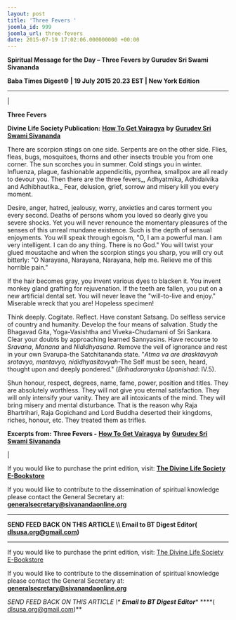 ```yaml
---
layout: post
title: 'Three Fevers '
joomla_id: 999
joomla_url: three-fevers
date: 2015-07-19 17:02:06.000000000 +00:00
---
```

  

















































**Spiritual Message for the Day – Three Fevers by Gurudev Sri Swami Sivananda**

 **Baba Times Digest© | 19 July 2015 20.23 EST | New York Edition**

* * *

| 

**Three Fevers**

**Divine Life Society Publication:** [**How To Get Vairagya**](http://www.dlshq.org/download/vairagya.htm#_VPID_30) **by** [**Gurudev Sri Swami Sivananda**](http://www.dlshq.org/saints/siva.htm)

There are scorpion stings on one side. Serpents are on the other side. Flies, fleas, bugs, mosquitoes, thorns and other insects trouble you from one corner. The sun scorches you in summer. Cold stings you in winter. Influenza, plague, fashionable appendicitis, pyorrhea, smallpox are all ready to devour you. Then there are the three fevers_, Adhyatmika, Adhidaivika and Adhibhautika._ Fear, delusion, grief, sorrow and misery kill you every moment.

Desire, anger, hatred, jealousy, worry, anxieties and cares torment you every second. Deaths of persons whom you loved so dearly give you severe shocks. Yet you will never renounce the momentary pleasures of the senses of this unreal mundane existence. Such is the depth of sensual enjoyments. You will speak through egoism, "O, I am a powerful man. I am very intelligent. I can do any thing. There is no God." You will twist your glued moustache and when the scorpion stings you sharp, you will cry out bitterly: "O Narayana, Narayana, Narayana, help me. Relieve me of this horrible pain."

If the hair becomes gray, you invent various dyes to blacken it. You invent monkey gland grafting for rejuvenation. If the teeth are fallen, you put on a new artificial dental set. You will never leave the "will-to-live and enjoy." Miserable wreck that you are! Hopeless specimen!

Think deeply. Cogitate. Reflect. Have constant Satsang. Do selfless service of country and humanity. Develop the four means of salvation. Study the Bhagavad Gita, Yoga-Vasishtha and Viveka-Chudamani of Sri Sankara. Clear your doubts by approaching learned Sannyasins. Have recourse to _Sravana_, _Manana_ and _Nididhyasana_. Remove the veil of ignorance and rest in your own Svarupa-the Satchitananda state. "_Atma va_ _are drasktavyah srotavyo, mantavyo, nididhyasitavyah_-The Self must be seen, heard, thought upon and deeply pondered." (_Brihadaranyaka Upanishad_: IV.5).

Shun honour, respect, degrees, name, fame, power, position and titles. They are absolutely worthless. They will not give you eternal satisfaction. They will only intensify your vanity. They are all intoxicants of the mind. They will bring misery and mental disturbance. That is the reason why Raja Bhartrihari, Raja Gopichand and Lord Buddha deserted their kingdoms, riches, honour, etc. They treated them as trifles.



**Excerpts from:**  **Three Fevers -** [**How To Get Vairagya**](http://www.dlshq.org/download/vairagya.htm#_VPID_30) **by** [**Gurudev Sri Swami Sivananda**](http://www.dlshq.org/saints/siva.htm)

 |

If you would like to purchase the print edition, visit: **[The Divine Life Society E-Bookstore](http://www.dlshq.org/download/download.htm)**

If you would like to contribute to the dissemination of spiritual knowledge please contact the General Secretary at: [](mailto:%20%3Cscript%20type=%27text/javascript%27%3E%20%3C%21--%20var%20prefix%20=%20%27ma%27%20+%20%27il%27%20+%20%27to%27;%20var%20path%20=%20%27hr%27%20+%20%27ef%27%20+%20%27=%27;%20var%20addy57016%20=%20%27generalsecretary%27%20+%20%27@%27;%20addy57016%20=%20addy57016%20+%20%27sivanandaonline%27%20+%20%27.%27%20+%20%27org%27;%20document.write%28%27%3Ca%20%27%20+%20path%20+%20%27%5C%27%27%20+%20prefix%20+%20%27:%27%20+%20addy57016%20+%20%27%5C%27%3E%27%29;%20document.write%28addy57016%29;%20document.write%28%27%3C%5C/a%3E%27%29;%20//--%3E%5Cn%20%3C/script%3E%3Cscript%20type=%27text/javascript%27%3E%20%3C%21--%20document.write%28%27%3Cspan%20style=%5C%27display:%20none;%5C%27%3E%27%29;%20//--%3E%20%3C/script%3EThis%20email%20address%20is%20being%20protected%20from%20spambots.%20You%20need%20JavaScript%20enabled%20to%20view%20it.%20%3Cscript%20type=%27text/javascript%27%3E%20%3C%21--%20document.write%28%27%3C/%27%29;%20document.write%28%27span%3E%27%29;%20//--%3E%20%3C/script%3E?subject=Contribution%20to%20Dissemination%20of%20Spiritual%20Knowledge) **generalsecretary@sivanandaonline.org**

****

**SEND FEED BACK ON THIS ARTICLE \\\ Email to BT Digest Editor[](mailto:%20%3Cscript%20type=%27text/javascript%27%3E%20%3C%21--%20var%20prefix%20=%20%27ma%27%20+%20%27il%27%20+%20%27to%27;%20var%20path%20=%20%27hr%27%20+%20%27ef%27%20+%20%27=%27;%20var%20addy72654%20=%20%27dlsusa.org%27%20+%20%27@%27;%20addy72654%20=%20addy72654%20+%20%27gmail%27%20+%20%27.%27%20+%20%27com%27;%20document.write%28%27%3Ca%20%27%20+%20path%20+%20%27%5C%27%27%20+%20prefix%20+%20%27:%27%20+%20addy72654%20+%20%27%5C%27%3E%27%29;%20document.write%28addy72654%29;%20document.write%28%27%3C%5C/a%3E%27%29;%20//--%3E%5Cn%20%3C/script%3E%3Cscript%20type=%27text/javascript%27%3E%20%3C%21--%20document.write%28%27%3Cspan%20style=%5C%27display:%20none;%5C%27%3E%27%29;%20//--%3E%20%3C/script%3EThis%20email%20address%20is%20being%20protected%20from%20spambots.%20You%20need%20JavaScript%20enabled%20to%20view%20it.%20%3Cscript%20type=%27text/javascript%27%3E%20%3C%21--%20document.write%28%27%3C/%27%29;%20document.write%28%27span%3E%27%29;%20//--%3E%20%3C/script%3E?subject=DLS%20Posts)( [dlsusa.org@gmail.com](mailto:dlsusa.org@gmail.com))**



* * *



  

If you would like to purchase the print edition, visit: [The Divine Life Society E-Bookstore](http://www.dlshq.org/download/download.htm)

If you would like to contribute to the dissemination of spiritual knowledge please contact the General Secretary at: **[generalsecretary@sivanandaonline.org](mailto:generalsecretary@sivanandaonline.org)**

**SEND FEED BACK ON THIS ARTICLE \\\**  **Email to BT Digest Editor**** [](mailto:%20%3Cscript%20type=%27text/javascript%27%3E%20%3C%21--%20var%20prefix%20=%20%27ma%27%20+%20%27il%27%20+%20%27to%27;%20var%20path%20=%20%27hr%27%20+%20%27ef%27%20+%20%27=%27;%20var%20addy72654%20=%20%27dlsusa.org%27%20+%20%27@%27;%20addy72654%20=%20addy72654%20+%20%27gmail%27%20+%20%27.%27%20+%20%27com%27;%20document.write%28%27%3Ca%20%27%20+%20path%20+%20%27%5C%27%27%20+%20prefix%20+%20%27:%27%20+%20addy72654%20+%20%27%5C%27%3E%27%29;%20document.write%28addy72654%29;%20document.write%28%27%3C%5C/a%3E%27%29;%20//--%3E%5Cn%20%3C/script%3E%3Cscript%20type=%27text/javascript%27%3E%20%3C%21--%20document.write%28%27%3Cspan%20style=%5C%27display:%20none;%5C%27%3E%27%29;%20//--%3E%20%3C/script%3EThis%20email%20address%20is%20being%20protected%20from%20spambots.%20You%20need%20JavaScript%20enabled%20to%20view%20it.%20%3Cscript%20type=%27text/javascript%27%3E%20%3C%21--%20document.write%28%27%3C/%27%29;%20document.write%28%27span%3E%27%29;%20//--%3E%20%3C/script%3E?subject=DLS%20Posts)****( [dlsusa.org@gmail.com](mailto:dlsusa.org@gmail.com))**  
